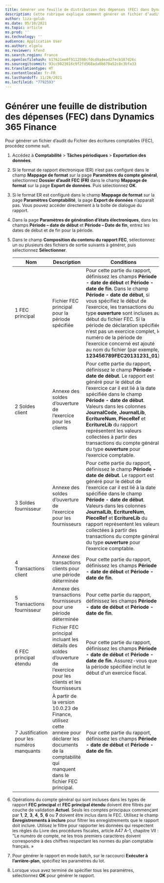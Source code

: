```yaml
---
title: Générer une feuille de distribution des dépenses (FEC) dans Dynamics 365 Finance
description: Cette rubrique explique comment générer un fichier d’audit Fichier des écritures comptables (FEC) dans Microsoft Dynamics 365 Finance.
author: liza-golub
ms.date: 05/10/2021
ms.topic: article
ms.prod: ''
ms.technology: ''
audience: Application User
ms.author: elgolu
ms.reviewer: kfend
ms.search.region: France
ms.openlocfilehash: b17621ee0f9112598cfdcd9a4ead27ecb187d26c
ms.sourcegitcommit: 93cc9823016c9f2fd568ada0b670a52c8c3bfa33
ms.translationtype: HT
ms.contentlocale: fr-FR
ms.lasthandoff: 11/26/2021
ms.locfileid: "7792593"
---
```

# <a name="generate-an-fec-in-dynamics-365-finance"></a>Générer une feuille de distribution des dépenses (FEC) dans Dynamics 365 Finance

Pour générer un fichier d’audit du Fichier des écritures comptables (FEC), procédez comme suit.

1. Accédez à **Comptabilité** \> **Tâches périodiques** \> **Exportation des données**. 
2. Si le format de rapport électronique (ER) n’est pas configuré dans le champ **Mappage de format** sur la page **Paramètres du compte général**, sélectionnez **Dossier d’audit FEC (FR)** dans le champ **Mappage de format** sur la page **Export de données**. Puis sélectionnez **OK**. 
3. Si le format ER est configuré dans le champ **Mappage de format** sur la page **Paramètres Comptabilité**, la page **Export de données** n’apparaît pas. Vous pouvez accéder directement à la boîte de dialogue du rapport.
4. Dans la page **Paramètres de génération d’états électroniques**, dans les champs **Période – date de début** et **Période – Date de fin**, entrez les dates de début et de fin pour la période.
5. Dans le champ **Composition du contenu du rapport FEC**, sélectionnez un ou plusieurs des fichiers de sortie suivants à générer, puis sélectionnez **Sélectionner**.

    | Nom                            | Description | Conditions |
    |---------------------------------|-------------|------------|
    | 1 FEC principal                      | Fichier FEC principal pour la période spécifiée | Pour cette partie du rapport, définissez les champs **Période - date de début** et **Période - date de fin**. Dans le champ **Période - date de début**, si vous spécifiez le début de l’exercice, les transactions du type **ouverture** sont incluses au début du fichier FEC. Si la période de déclaration spécifiée n’est pas un exercice complet, le numéro de la période de l’exercice concerné est ajouté au nom du fichier (par exemple, **123456789FEC20131231\_01**). |
    | 2 Soldes client            | Annexe des soldes d’ouverture de l’exercice pour les clients | Pour cette partie du rapport, définissez le champ **Période - date de début**. Le rapport est généré pour le début de l’exercice car il est lié à la date spécifiée dans le champ **Période - date de début**. Valeurs dans les colonnes **JournalCode**, **JournalLib**, **EcritureNum**, **PieceRef** et **EcritureLib** du rapport représentent les valeurs collectées à partir des transactions du compte général du type **ouverture** pour l’exercice comptable. |
    | 3 Soldes fournisseur              | Annexe des soldes d’ouverture de l’exercice pour les fournisseurs | Pour cette partie du rapport, définissez le champ **Période - date de début**. Le rapport est généré pour le début de l’exercice car il est lié à la date spécifiée dans le champ **Période - date de début**. Valeurs dans les colonnes **JournalLib**, **EcritureNum**, **PieceRef** et **EcritureLib** du rapport représentent les valeurs collectées à partir des transactions du compte général du type **ouverture** pour l’exercice comptable. |
    | 4 Transactions client        | Annexe des transactions clients pour une période déterminée | Pour cette partie du rapport, définissez les champs **Période - date de début** et **Période - date de fin**. |
    | 5 Transactions fournisseur          | Annexe des transactions fournisseurs pour une période déterminée | Pour cette partie du rapport, définissez les champs **Période - date de début** et **Période - date de fin**. |
    | 6 FEC principal étendu             | Fichier FEC principal incluant les détails des soldes d’ouverture de l’exercice pour les clients et les fournisseurs | Pour cette partie du rapport, définissez les champs **Période - date de début** et **Période - date de fin**. Assurez-vous que la période spécifiée inclut le début d'un exercice fiscal. |
    | 7 Justification pour les numéros manquants | À partir de la version 10.0.23 de Finance, utilisez cette annexe pour déclarer les documents de la comptabilité qui manquent dans le fichier FEC principal. | Pour cette partie du rapport, définissez les champs **Période - date de début** et **Période - date de fin**. |

6. Opérations du compte général qui sont incluses dans les types de rapport **FEC principal** et **FEC principal étendu** doivent être filtrés par couche de validation **Actuel**. Seuls les comptes principaux commençant par **1**, **2**, **3**, **4**, **5**, **6** ou **7** doivent être inclus dans le FEC. Utilisez le champ **Enregistrements à inclure** pour filtrer les enregistrements que le rapport doit inclure. Utilisez le filtre pour rapporter les données qui respectent les règles du Livre des procédures fiscales, article A47 A-1, chapitre VII : "Le numéro de compte, ne les trois premiers caractères doivent correspondre à des chiffres respectant les normes du plan comptable français. »
7. Pour générer le rapport en mode batch, sur le raccourci **Exécuter à l’arrière-plan**, spécifiez les paramètres du lot.
8. Lorsque vous avez terminé de spécifier tous les paramètres, sélectionnez **OK** pour générer le rapport.
